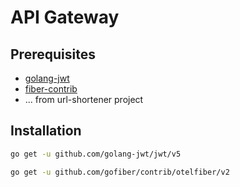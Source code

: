 # API Gateway

## Prerequisites
- [golang-jwt](https://github.com/golang-jwt/jwt)
- [fiber-contrib](https://github.com/gofiber/contrib)
- ... from url-shortener project

## Installation
```bash
go get -u github.com/golang-jwt/jwt/v5
```

```bash
go get -u github.com/gofiber/contrib/otelfiber/v2
```